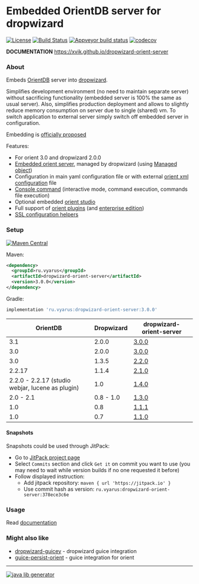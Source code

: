 # Embedded OrientDB server for dropwizard

[![License](https://img.shields.io/badge/license-MIT-blue.svg?style=flat)](http://www.opensource.org/licenses/MIT)
[![Build Status](https://travis-ci.com/xvik/dropwizard-orient-server.svg?branch=master)](https://travis-ci.com/xvik/dropwizard-orient-server)
[![Appveyor build status](https://ci.appveyor.com/api/projects/status/github/xvik/dropwizard-orient-server?svg=true)](https://ci.appveyor.com/project/xvik/dropwizard-orient-server)
[![codecov](https://codecov.io/gh/xvik/dropwizard-orient-server/branch/master/graph/badge.svg)](https://codecov.io/gh/xvik/dropwizard-orient-server)

**DOCUMENTATION** https://xvik.github.io/dropwizard-orient-server

### About

Embeds [OrientDB](https://orientdb.org) server into [dropwizard](https://dropwizard.io/).
 
Simplifies development environment (no need to maintain separate server) without sacrificing functionality (embedded server is 100% the same as usual server).
Also, simplifies production deployment and allows to slightly reduce memory consumption on server due to single (shared) vm.
To switch application to external server simply switch off embedded server in configuration.

Embedding is [officially proposed](https://orientdb.org/docs/3.0.x/internals/Embedded-Server.html)  

Features:
* For orient 3.0 and dropwizard 2.0.0
* [Embedded orient server](https://orientdb.org/docs/3.0.x/internals/Embedded-Server.html), 
managed by dropwizard (using [Managed object](https://www.dropwizard.io/en/release-2.0.x/manual/core.html#managed-objects))
* Configuration in main yaml configuration file or with external 
[orient xml configuration](https://orientdb.org/docs/3.0.x/internals/DB-Server.html) file
* [Console command](https://orientdb.org/docs/3.0.x/console/Console-Commands.html) 
(interactive mode, command execution, commands file execution)
* Optional embedded [orient studio](https://orientdb.org/docs/3.0.x/studio/Studio-Introduction.html)
* Full support of [orient plugins](http://xvik.github.io/dropwizard-orient-server/3.0.0/plugins/) (and [enterprise edition](http://xvik.github.io/dropwizard-orient-server/2.2.0/enterprise/))
* [SSL configuration helpers](http://xvik.github.io/dropwizard-orient-server/3.0.0/ssl/)

### Setup

[![Maven Central](https://img.shields.io/maven-central/v/ru.vyarus/dropwizard-orient-server.svg?style=flat)](https://maven-badges.herokuapp.com/maven-central/ru.vyarus/dropwizard-orient-server)

Maven:

```xml
<dependency>
  <groupId>ru.vyarus</groupId>
  <artifactId>dropwizard-orient-server</artifactId>
  <version>3.0.0</version>
</dependency>
```

Gradle:

```groovy
implementation 'ru.vyarus:dropwizard-orient-server:3.0.0'
```

OrientDB | Dropwizard | dropwizard-orient-server
----------|---|------
3.1 | 2.0.0 | [3.0.0](http://xvik.github.io/dropwizard-orient-server/3.0.0) |
3.0 | 2.0.0 | [3.0.0](http://xvik.github.io/dropwizard-orient-server/3.0.0) |
3.0 | 1.3.5 | [2.2.0](http://xvik.github.io/dropwizard-orient-server/2.2.0) | 
 2.2.17 |  1.1.4 | [2.1.0](http://xvik.github.io/dropwizard-orient-server/2.1.0)
2.2.0 - 2.2.17 (studio webjar, lucene as plugin) | 1.0 | [1.4.0](https://github.com/xvik/dropwizard-orient-server/tree/1.4.0)
2.0 - 2.1 | 0.8 - 1.0 | [1.3.0](https://github.com/xvik/dropwizard-orient-server/tree/1.3.0)
1.0 | 0.8 | [1.1.1](https://github.com/xvik/dropwizard-orient-server/tree/dw-0.8-orient-1.x)
1.0 | 0.7 | [1.1.0](https://github.com/xvik/dropwizard-orient-server/tree/dw-0.7)

#### Snapshots

Snapshots could be used through JitPack:

* Go to [JitPack project page](https://jitpack.io/#ru.vyarus/dropwizard-orient-server)
* Select `Commits` section and click `Get it` on commit you want to use (you may need to wait while version builds if no one requested it before)
* Follow displayed instruction: 
    - Add jitpack repository: `maven { url 'https://jitpack.io' }`
    - Use commit hash as version: `ru.vyarus:dropwizard-orient-server:378ece3c6e`


### Usage

Read [documentation](https://xvik.github.io/dropwizard-orient-server/)

### Might also like

* [dropwizard-guicey](https://github.com/xvik/dropwizard-guicey) - dropwizard guice integration
* [guice-persist-orient](https://github.com/xvik/guice-persist-orient) - guice integration for orient

---
[![java lib generator](http://img.shields.io/badge/Powered%20by-%20Java%20lib%20generator-green.svg?style=flat-square)](https://github.com/xvik/generator-lib-java)
